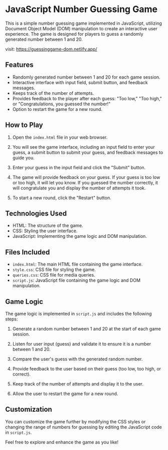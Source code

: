 # JavaScript Number Guessing Game

This is a simple number guessing game implemented in JavaScript, utilizing Document Object Model (DOM) manipulation to create an interactive user experience. The game is designed for players to guess a randomly generated number between 1 and 20.

visit: https://guessinggame-dom.netlify.app/

## Features

- Randomly generated number between 1 and 20 for each game session.
- Interactive interface with input field, submit button, and feedback messages.
- Keeps track of the number of attempts.
- Provides feedback to the player after each guess: "Too low," "Too high," or "Congratulations, you guessed the number!"
- Option to restart the game for a new round.

## How to Play

1. Open the `index.html` file in your web browser.

2. You will see the game interface, including an input field to enter your guess, a submit button to submit your guess, and feedback messages to guide you.

3. Enter your guess in the input field and click the "Submit" button.

4. The game will provide feedback on your guess. If your guess is too low or too high, it will let you know. If you guessed the number correctly, it will congratulate you and display the number of attempts it took.

5. To start a new round, click the "Restart" button.

## Technologies Used

- HTML: The structure of the game.
- CSS: Styling the user interface.
- JavaScript: Implementing the game logic and DOM manipulation.

## Files Included

- `index.html`: The main HTML file containing the game interface.
- `style.css`: CSS file for styling the game.
- `queries.css`: CSS file for media queries.
- `script.js`: JavaScript file containing the game logic and DOM manipulation.

## Game Logic

The game logic is implemented in `script.js` and includes the following steps:

1. Generate a random number between 1 and 20 at the start of each game session.

2. Listen for user input (guess) and validate it to ensure it is a number between 1 and 20.

3. Compare the user's guess with the generated random number.

4. Provide feedback to the user based on their guess (too low, too high, or correct).

5. Keep track of the number of attempts and display it to the user.

6. Allow the user to restart the game for a new round.

## Customization

You can customize the game further by modifying the CSS styles or changing the range of numbers for guessing by editing the JavaScript code in `script.js`.

Feel free to explore and enhance the game as you like!
